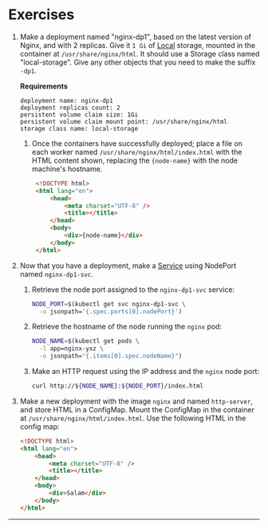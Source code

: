 # Exercises

1. Make a deployment named "nginx-dp1", based on the latest version of Nginx,
   and with 2 replicas. Give it `1 Gi` of [Local] storage, mounted in the
   container at `/usr/share/nginx/html`. It should use a Storage class named
   "local-storage". Give any other objects that you need to make the
   suffix `-dp1`.

   **Requirements**
   ```text
   deployment name: nginx-dp1
   deployment replicas count: 2
   persistent volume claim size: 1Gi
   persistent volume claim mount point: /usr/share/nginx/html
   storage class name: local-storage
   ```
   1. Once the containers have successfully deployed; place a file on each
      worker named `/usr/share/nginx/html/index.html` with the HTML content
      shown, replacing the `{node-name}` with the node machine's hostname.
      ```html
       <!DOCTYPE html>
       <html lang="en">
           <head>
               <meta charset="UTF-8" />
               <title></title>
           </head>
           <body>
               <div>{node-name}</div>
           </body>
       </html>
      ```

2. Now that you have a deployment, make a [Service] using NodePort named
   `nginx-dp1-svc`.
   1. Retrieve the node port assigned to the `nginx-dp1-svc` service:
      ```bash
      NODE_PORT=$(kubectl get svc nginx-dp1-svc \
        -o jsonpath='{.spec.ports[0].nodePort}')
      ```
   2. Retrieve the hostname of the node running the `nginx` pod:
      ```bash
      NODE_NAME=$(kubectl get pods \
        -l app=nginx-yxz \
        -o jsonpath="{.items[0].spec.nodeName}")
      ```
   3. Make an HTTP request using the IP address and the `nginx` node port:
      ```bash
      curl http://${NODE_NAME}:${NODE_PORT}/index.html
      ```

3. Make a new deployment with the image `nginx` and named `http-server`, and
   store HTML in a ConfigMap. Mount the ConfigMap in the container at
   `/usr/share/nginx/html/index.html`. Use the following HTML in the config map:
   ```html
   <!DOCTYPE html>
   <html lang="en">
       <head>
           <meta charset="UTF-8" />
           <title></title>
       </head>
       <body>
           <div>Salam</div>
       </body>
   </html>
   ```

---

[Local]: https://kubernetes.io/docs/concepts/storage/storage-classes/#local
[Service]: /kubernetes/service.md

